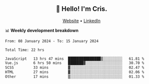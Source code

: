 
<h2 align="center">👋 Hello! I'm Cris.</h2>
<p align="center">
  <a href="https://www.criscunas.dev">Website</a> •
  <a href="https://www.linkedin.com/in/cristophercunas/">LinkedIn</a> 
</p>


📊 **Weekly development breakdown**
<!--START_SECTION:waka-->

```txt
From: 08 January 2024 - To: 15 January 2024

Total Time: 22 hrs

JavaScript   13 hrs 47 mins  ███████████████▒░░░░░░░░░   61.81 %
Vue.js       6 hrs 50 mins   ███████▓░░░░░░░░░░░░░░░░░   30.70 %
SCSS         33 mins         ▓░░░░░░░░░░░░░░░░░░░░░░░░   02.47 %
HTML         27 mins         ▓░░░░░░░░░░░░░░░░░░░░░░░░   02.06 %
Other        17 mins         ▒░░░░░░░░░░░░░░░░░░░░░░░░   01.33 %
```

<!--END_SECTION:waka-->
